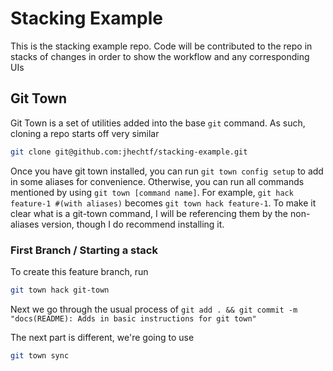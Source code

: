# Stacking Example

This is the stacking example repo. Code will be contributed to the repo in stacks of changes in order to show the workflow and any corresponding UIs

## Git Town

Git Town is a set of utilities added into the base `git` command. As such, cloning a repo starts off very similar

```sh
git clone git@github.com:jhechtf/stacking-example.git
```

Once you have git town installed, you can run `git town config setup` to add in some aliases for convenience. Otherwise, you can run all commands mentioned by
using `git town [command name]`. For example, `git hack feature-1 #(with aliases)` becomes `git town hack feature-1`. To make it clear what is a git-town command,
I will be referencing them by the non-aliases version, though I do recommend installing it.

### First Branch / Starting a stack

To create this feature branch, run

```sh
git town hack git-town
```

Next we go through the usual process of `git add . && git commit -m "docs(README): Adds in basic instructions for git town"`

The next part is different, we're going to use 

```sh
git town sync
```

